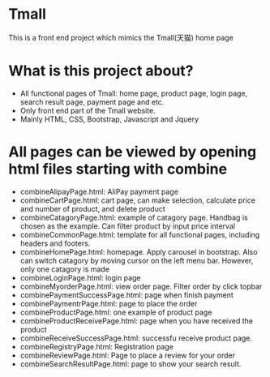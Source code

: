 # Tmall
This is a front end project which mimics the Tmall(天猫) home page
# What is this project about?
- All functional pages of Tmall: home page, product page, login page, search result page, payment page and etc.  
- Only front end part of the Tmall website.
- Mainly HTML, CSS, Bootstrap, Javascript and Jquery
# All pages can be viewed by opening html files starting with combine

- combineAlipayPage.html: AliPay payment page
- combineCartPage.html: cart page, can make selection, calculate price and number of product, and delete product
- combineCatagoryPage.html: example of catagory page. Handbag is chosen as the example. Can filter product by input price interval
- combineCommonPage.html: template for all functional pages, including headers and footers. 
- combineHomePage.html: homepage. Apply carousel in bootstrap. Also can switch catagory by moving cursor on the left menu bar. However, only one catagory is made
- combineLoginPage.html: login page
- combineMyorderPage.html: view order page. Filter order by click topbar
- combinePaymentSuccessPage.html: page when finish payment
- combinePaymentrPage.html: page to place the order
- combineProductPage.html: one example of product page
- combineProductReceivePage.html: page when you have received the product
- combineReceiveSuccessPage.html: successfu receive product page.
- combineRegistryPage.html: Registration page	
- combineReviewPage.html: Page to place a review for your order	
- combineSearchResultPage.html: page to show your search result.
